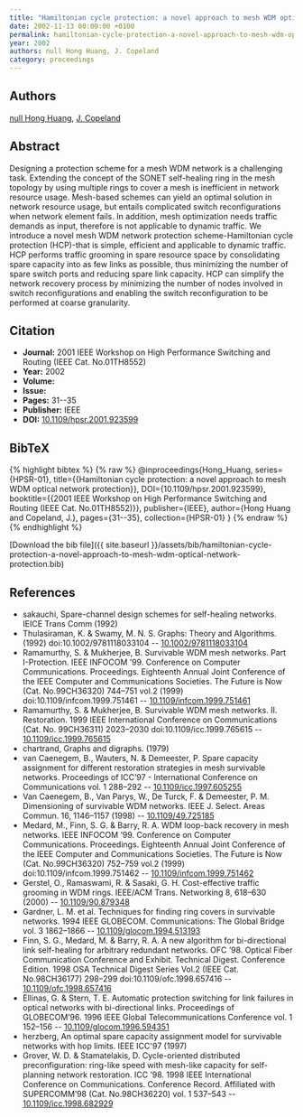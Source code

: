 ```yaml
---
title: "Hamiltonian cycle protection: a novel approach to mesh WDM optical network protection"
date: 2002-11-13 00:00:00 +0100
permalink: hamiltonian-cycle-protection-a-novel-approach-to-mesh-wdm-optical-network-protection
year: 2002
authors: null Hong Huang, J. Copeland
category: proceedings
---
```

 
## Authors
[null Hong Huang](authors/hong-huang), [J. Copeland](authors/j-copeland)
 
## Abstract
Designing a protection scheme for a mesh WDM network is a challenging task. Extending the concept of the SONET self-healing ring in the mesh topology by using multiple rings to cover a mesh is inefficient in network resource usage. Mesh-based schemes can yield an optimal solution in network resource usage, but entails complicated switch reconfigurations when network element fails. In addition, mesh optimization needs traffic demands as input, therefore is not applicable to dynamic traffic. We introduce a novel mesh WDM network protection scheme-Hamiltonian cycle protection (HCP)-that is simple, efficient and applicable to dynamic traffic. HCP performs traffic grooming in spare resource space by consolidating spare capacity into as few links as possible, thus minimizing the number of spare switch ports and reducing spare link capacity. HCP can simplify the network recovery process by minimizing the number of nodes involved in switch reconfigurations and enabling the switch reconfiguration to be performed at coarse granularity.
 
## Citation
- **Journal:** 2001 IEEE Workshop on High Performance Switching and Routing (IEEE Cat. No.01TH8552)
- **Year:** 2002
- **Volume:** 
- **Issue:** 
- **Pages:** 31--35
- **Publisher:** IEEE
- **DOI:** [10.1109/hpsr.2001.923599](https://doi.org/10.1109/hpsr.2001.923599)
 
## BibTeX
{% highlight bibtex %}
{% raw %}
@inproceedings{Hong_Huang,
  series={HPSR-01},
  title={{Hamiltonian cycle protection: a novel approach to mesh WDM optical network protection}},
  DOI={10.1109/hpsr.2001.923599},
  booktitle={{2001 IEEE Workshop on High Performance Switching and Routing (IEEE Cat. No.01TH8552)}},
  publisher={IEEE},
  author={Hong Huang and Copeland, J.},
  pages={31--35},
  collection={HPSR-01}
}
{% endraw %}
{% endhighlight %}
 
[Download the bib file]({{ site.baseurl }}/assets/bib/hamiltonian-cycle-protection-a-novel-approach-to-mesh-wdm-optical-network-protection.bib)
 
## References
- sakauchi, Spare-channel design schemes for self-healing networks. IEICE Trans Comm (1992)
- Thulasiraman, K. & Swamy, M. N. S. Graphs: Theory and Algorithms. (1992) doi:10.1002/9781118033104 -- [10.1002/9781118033104](https://doi.org/10.1002/9781118033104)
- Ramamurthy, S. & Mukherjee, B. Survivable WDM mesh networks. Part I-Protection. IEEE INFOCOM ’99. Conference on Computer Communications. Proceedings. Eighteenth Annual Joint Conference of the IEEE Computer and Communications Societies. The Future is Now (Cat. No.99CH36320) 744–751 vol.2 (1999) doi:10.1109/infcom.1999.751461 -- [10.1109/infcom.1999.751461](https://doi.org/10.1109/infcom.1999.751461)
- Ramamurthy, S. & Mukherjee, B. Survivable WDM mesh networks. II. Restoration. 1999 IEEE International Conference on Communications (Cat. No. 99CH36311) 2023–2030 doi:10.1109/icc.1999.765615 -- [10.1109/icc.1999.765615](https://doi.org/10.1109/icc.1999.765615)
- chartrand, Graphs and digraphs. (1979)
- van Caenegem, B., Wauters, N. & Demeester, P. Spare capacity assignment for different restoration strategies in mesh survivable networks. Proceedings of ICC’97 - International Conference on Communications vol. 1 288–292 -- [10.1109/icc.1997.605255](https://doi.org/10.1109/icc.1997.605255)
- Van Caenegem, B., Van Parys, W., De Turck, F. & Demeester, P. M. Dimensioning of survivable WDM networks. IEEE J. Select. Areas Commun. 16, 1146–1157 (1998) -- [10.1109/49.725185](https://doi.org/10.1109/49.725185)
- Medard, M., Finn, S. G. & Barry, R. A. WDM loop-back recovery in mesh networks. IEEE INFOCOM ’99. Conference on Computer Communications. Proceedings. Eighteenth Annual Joint Conference of the IEEE Computer and Communications Societies. The Future is Now (Cat. No.99CH36320) 752–759 vol.2 (1999) doi:10.1109/infcom.1999.751462 -- [10.1109/infcom.1999.751462](https://doi.org/10.1109/infcom.1999.751462)
- Gerstel, O., Ramaswami, R. & Sasaki, G. H. Cost-effective traffic grooming in WDM rings. IEEE/ACM Trans. Networking 8, 618–630 (2000) -- [10.1109/90.879348](https://doi.org/10.1109/90.879348)
- Gardner, L. M. et al. Techniques for finding ring covers in survivable networks. 1994 IEEE GLOBECOM. Communications: The Global Bridge vol. 3 1862–1866 -- [10.1109/glocom.1994.513193](https://doi.org/10.1109/glocom.1994.513193)
- Finn, S. G., Medard, M. & Barry, R. A. A new algorithm for bi-directional link self-healing for arbitrary redundant networks. OFC ’98. Optical Fiber Communication Conference and Exhibit. Technical Digest. Conference Edition. 1998 OSA Technical Digest Series Vol.2 (IEEE Cat. No.98CH36177) 298–299 doi:10.1109/ofc.1998.657416 -- [10.1109/ofc.1998.657416](https://doi.org/10.1109/ofc.1998.657416)
- Ellinas, G. & Stern, T. E. Automatic protection switching for link failures in optical networks with bi-directional links. Proceedings of GLOBECOM’96. 1996 IEEE Global Telecommunications Conference vol. 1 152–156 -- [10.1109/glocom.1996.594351](https://doi.org/10.1109/glocom.1996.594351)
- herzberg, An optimal spare capacity assignment model for survivable networks with hop limits. IEEE ICC'97 (1997)
- Grover, W. D. & Stamatelakis, D. Cycle-oriented distributed preconfiguration: ring-like speed with mesh-like capacity for self-planning network restoration. ICC ’98. 1998 IEEE International Conference on Communications. Conference Record. Affiliated with SUPERCOMM’98 (Cat. No.98CH36220) vol. 1 537–543 -- [10.1109/icc.1998.682929](https://doi.org/10.1109/icc.1998.682929)

